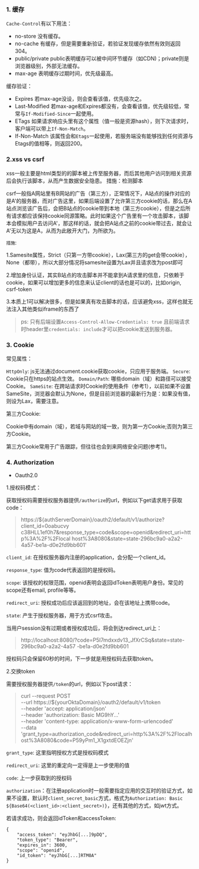 ### 1. 缓存

`Cache-Control`有以下用法：

- no-store
  没有缓存。
- no-cache
  有缓存，但是需要重新验证，若验证发现缓存依然有效则返回304。
- public/private
  public表明缓存可以被中间环节缓存（如CDN)；private则是浏览器级别，外部无法缓存。
- max-age
  表明缓存过期时间，优先级最高。

缓存验证：

- Expires
  若max-age没设，则会查看该值，优先级次之。
- Last-Modified
  若max-age和Expires都没有，会查看该值，优先级较低，常常与`If-Modified-Since`一起使用。
- ETags
  如果请求响应头里有这个属性（值一般是资源hash），则下次请求时，客户端可以带上`If-Non-Match`。
- If-Non-Match
  该属性会和`Etags`一起使用，若服务端没有能够找到任何资源与Etags的值相等，则返回200。

### 2.xss vs csrf

xss一般主要是html类型的的脚本被上传至服务器，而后其他用户访问到相关资源后会执行该脚本，从而产生数据安全隐患。
措施：检测脚本

csrf一般指A网站里有B网站的广告（第三方），正常情况下，A站点的操作对应的是A'的服务器，而对广告这里，如果后端设置了允许第三方cookie的话，那么在A站点浏览该广告后，会把B站点的cookie带到本地（第三方cookie），但是之后所有请求都应该保持cookie同源策略。此时如果这个广告里有一个攻击脚本，该脚本会模拟用户去访问A'，那这样的话，就会把A站点之前的cookie带过去，就会让A'无以为这是A，从而为此敞开大门，为所欲为。

`措施`:

1.Samesite属性，Strict（只第一方带cookie），Lax(第三方的get会带cookie），None（都带），所以大部分情况将samesite设置为Lax并且请求改为post即可

2.增加身份认证，其实B站点的攻击脚本并不能拿到A请求里的信息，只依赖于cookie，如果可以增加更多的信息来认证client的话也是可以的，比如origin, csrf-token

3.本质上1可以解决很多，但是如果真有攻击脚本的话，应该避免xss，这样也就无法注入其他类似iframe的东西了

> ps: 只有后端设置`Access-Control-Allow-Credentials: true` 且前端请求时header里`credentials: include`才可以把cookie发送到服务器。

### 3. Cookie

常见属性：

`HttpOnly`: js无法通过document.cookie获取cookie，只应用于服务端。
`Secure`: Cookie只在https的站点生效。
`Domain/Path`: 哪些domain（域）和路径可以接受Cookie。
`SameSite`: 在跨站请求时Cookie的使用条件（参考1），以前如果不设置SameSite，浏览器会默认为None，但是目前浏览器的最新行为是：如果没有值，则设为Lax，需要注意。

第三方Cookie:

Cookie中有domain（域），若域与网站的域一致，则为第一方Cookie;否则为第三方Cookie。

第三方Cookie常用于广告跟踪，但往往也会到来网络安全问题(参考1)。

### 4. Authorization

- Oauth2.0

1.授权码模式：

获取授权码需要授权服务器提供`/authorize`的url，例如以下get请求用于获取code：

> https://${authServerDomain}/oauth2/default/v1/authorize?client_id=0oabucvy
c38HLL1ef0h7&response_type=code&scope=openid&redirect_uri=http%3A%2F%2Flocal
host%3A8080&state=state-296bc9a0-a2a2-4a57-be1a-d0e2fd9bb601'

`client_id`: 在授权服务器内注册的application，会分配一个client_id。

`response_type`: 值为code代表返回的是授权码。

`scope`: 该授权的权限范围，openid表明会返回idToken表明用户身份。常见的scope还有email, profile等等。

`redirect_uri`: 授权成功后应该返回到的地址，会在该地址上携带code。

`state`: 产生于授权服务器，用于方式csrf攻击。

当用户session没有过期或者授权成功后，将会到达redirect_uri上：

> http://localhost:8080/?code=P5I7mdxxdv13_JfXrCSq&state=state-296bc9a0-a2a2-4a57
-be1a-d0e2fd9bb601

授权码只会保留60秒的时间，下一步就是用授权码去获取token。

2.交换token

需要授权服务器提供`/token`的url，例如以下post请求：

> curl --request POST \
  --url https://${yourOktaDomain}/oauth2/default/v1/token \
  --header 'accept: application/json' \
  --header 'authorization: Basic MG9hY...' \
  --header 'content-type: application/x-www-form-urlencoded' \
  --data 'grant_type=authorization_code&redirect_uri=http%3A%2F%2Flocalhost%3A8080&code=P59yPm1_X1gxtdEOEZjn'

`grant_type`: 这里指明授权方式是授权码模式

`redirect_uri`: 这里的重定向一定得是上一步使用的值

`code`: 上一步获取到的授权码

`authorization`：在注册application时一般需要指定应用的交互时的验证方式，如果不设置，默认时`client_secret_basic`方式，格式为`Authorization: Basic ${Base64(<client_id>:<client_secret>)}`，还有其他的方式，如jwt方式。

若请求成功，则会返回idToken和accessToken:

```
{
    "access_token": "eyJhbG[...]9pDQ",
    "token_type": "Bearer",
    "expires_in": 3600,
    "scope": "openid",
    "id_token": "eyJhbG[...]RTM0A"
}
```